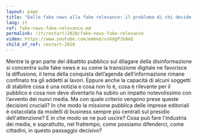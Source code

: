 ```yaml
---
layout: page
title: "Dalle fake news alla fake relevance: il problema di chi decide di cosa dobbiamo parlare"
lang: it
ref: fake-news-fake-relevance.md
permalink: /it/restart/2020/fake-news-fake-relevance
video: https://www.youtube.com/embed/vsGdgPJb8mQ
child_of_ref: restart-2020
---
```


Mentre la gran parte del dibattito pubblico sul dilagare della disinformazione si concentra sulle fake news e su come la transizione digitale ne favorisce la diffusione, il tema della conquista dell’agenda dell’informazione rimane confinato tra gli addetti ai lavori. Eppure anche la capacità di alcuni soggetti di stabilire cosa è una notizia e cosa non lo è, cosa è rilevante per il pubblico e cosa non deve diventarlo ha subito un impatto notevolissimo con l’avvento dei nuovi media.  Ma con quale criterio vengono prese queste decisioni cruciali? In che modo la missione pubblica delle imprese editoriali è ostacolata da modelli di business sempre più centrati sul presidio dell'attenzione? E in che modo se ne può uscire? Cosa può fare l'industria dei media, e soprattutto, nel frattempo, come possiamo difenderci, come cittadini, in questo passaggio decisivo?

